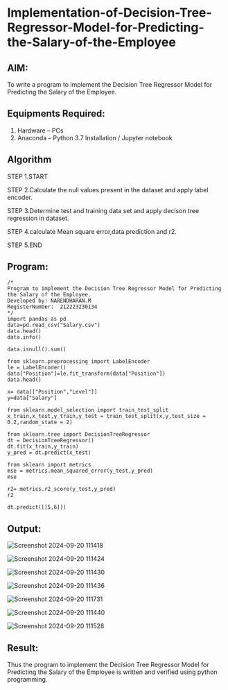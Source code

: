 # Implementation-of-Decision-Tree-Regressor-Model-for-Predicting-the-Salary-of-the-Employee

## AIM:
To write a program to implement the Decision Tree Regressor Model for Predicting the Salary of the Employee.

## Equipments Required:
1. Hardware – PCs
2. Anaconda – Python 3.7 Installation / Jupyter notebook

## Algorithm
STEP 1.START

STEP 2.Calculate the null values present in the dataset and apply label encoder.

STEP 3.Determine test and training data set and apply decison tree regression in dataset.

STEP 4.calculate Mean square error,data prediction and r2.

STEP 5.END
## Program:
```
/*
Program to implement the Decision Tree Regressor Model for Predicting the Salary of the Employee.
Developed by: NARENDHARAN.M
RegisterNumber:  212223230134
*/
import pandas as pd
data=pd.read_csv("Salary.csv")
data.head()
data.info()

data.isnull().sum()

from sklearn.preprocessing import LabelEncoder
le = LabelEncoder()
data["Position"]=le.fit_transform(data["Position"])
data.head()

x= data[["Position","Level"]]
y=data["Salary"]

from sklearn.model_selection import train_test_split
x_train,x_test,y_train,y_test = train_test_split(x,y,test_size = 0.2,random_state = 2)

from sklearn.tree import DecisionTreeRegressor
dt = DecisionTreeRegressor()
dt.fit(x_train,y_train)
y_pred = dt.predict(x_test)

from sklearn import metrics
mse = metrics.mean_squared_error(y_test,y_pred)
mse

r2= metrics.r2_score(y_test,y_pred)
r2

dt.predict([[5,6]])

```

## Output:
![Screenshot 2024-09-20 111418](https://github.com/user-attachments/assets/5f0d43a4-4540-4e1b-bf6e-2dd88faa990f)


![Screenshot 2024-09-20 111424](https://github.com/user-attachments/assets/fa4fcbc7-f003-4a44-8425-11fb9ed74c16)


![Screenshot 2024-09-20 111430](https://github.com/user-attachments/assets/71debd02-5ac6-4bbf-9688-ca28ea5b9a6b)


![Screenshot 2024-09-20 111436](https://github.com/user-attachments/assets/a49fbf25-a629-4724-ab47-9191fe043592)


![Screenshot 2024-09-20 111731](https://github.com/user-attachments/assets/7ddac803-9890-4155-94d9-de0681defb98)



![Screenshot 2024-09-20 111440](https://github.com/user-attachments/assets/c8720cd5-c35e-403c-a62e-04e36e95cbea)


![Screenshot 2024-09-20 111528](https://github.com/user-attachments/assets/ac8431f2-b45d-4766-8d75-5c586768359b)


## Result:
Thus the program to implement the Decision Tree Regressor Model for Predicting the Salary of the Employee is written and verified using python programming.
